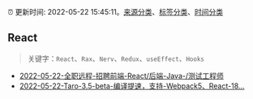 :alarm_clock: 更新时间: 2022-05-22 15:45:11。[来源分类](../README.md)、[标签分类](../TAGS.md)、[时间分类](../TIMELINE.md)

## React


> 关键字：`React`、`Rax`、`Nerv`、`Redux`、`useEffect`、`Hooks`



- [2022-05-22-全职远程-招聘前端-React/后端-Java-/测试工程师](https://www.v2ex.com/t/854559) 
- [2022-05-22-Taro-3.5-beta-编译提速，支持-Webpack5、React-18...](https://toutiao.io/k/nxprqz4) 